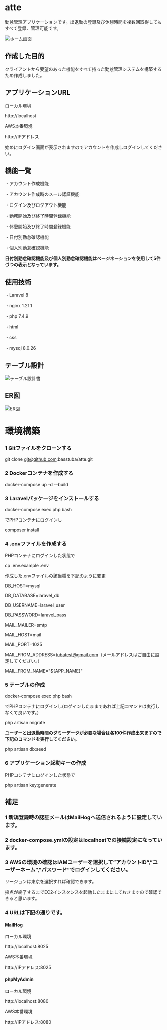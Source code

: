 # atte

勤怠管理アプリケーションです。出退勤の登録及び休憩時間を複数回取得してもすべて登録、管理可能です。

![ホーム画面](home.png)

## 作成した目的

クライアントから要望のあった機能をすべて持った勤怠管理システムを構築するため作成しました。

## アプリケーションURL

ローカル環境

http://localhost

AWS本番環境

http://IPアドレス

始めにログイン画面が表示されますのでアカウントを作成しログインしてください。

## 機能一覧

・アカウント作成機能

・アカウント作成時のメール認証機能

・ログイン及びログアウト機能

・勤務開始及び終了時間登録機能

・休憩開始及び終了時間登録機能

・日付別勤怠確認機能

・個人別勤怠確認機能

**日付別勤怠確認機能及び個人別勤怠確認機能はページネーションを使用して5件づつの表示となっています。**

## 使用技術

・Laravel 8

・nginx 1.21.1

・php 7.4.9

・html

・css

・mysql 8.0.26

## テーブル設計

![テーブル設計書](atte.table.png)

## ER図

![ER図](atte.drawio.png)

# 環境構築

### 1 Gitファイルをクローンする

git clone git@github.com:basstuba/atte.git

### 2 Dockerコンテナを作成する

docker-compose up -d --build

### 3 Laravelパッケージをインストールする

docker-compose exec php bash

でPHPコンテナにログインし

composer install

### 4 .envファイルを作成する

PHPコンテナにログインした状態で

cp .env.example .env

作成した.envファイルの該当欄を下記のように変更

DB_HOST=mysql

DB_DATABASE=laravel_db

DB_USERNAME=laravel_user

DB_PASSWORD=laravel_pass

MAIL_MAILER=smtp

MAIL_HOST=mail

MAIL_PORT=1025

MAIL_FROM_ADDRESS=tubatest@gmail.com（メールアドレスはご自由に設定してください。）

MAIL_FROM_NAME="${APP_NAME}"

### 5 テーブルの作成

docker-compose exec php bash

でPHPコンテナにログインし(ログインしたままであれば上記コマンドは実行しなくて良いです。)

php artisan migrate

**ユーザーと出退勤時間のダミーデータが必要な場合は各100件作成出来ますので下記のコマンドを実行してください。**

php artisan db:seed

### 6 アプリケーション起動キーの作成

PHPコンテナにログインした状態で

php artisan key:generate

## 補足

### 1 新規登録時の認証メールは**MailHog**へ送信されるように設定しています。

### 2 docker-compose.ymlの設定はlocalhostでの接続設定になっています。

### 3 AWSの環境の確認はIAMユーザーを選択して”アカウントID“,”ユーザーネーム”,”パスワード”でログインしてください。

リージョンは東京を選択すれば確認できます。

採点が終了するまでEC2インスタンスを起動したままにしておきますので確認できると思います。

### 4 URLは下記の通りです。

#### MailHog

ローカル環境

http://localhost:8025

AWS本番環境

http://IPアドレス:8025

#### phpMyAdmin

ローカル環境

http://localhost:8080

AWS本番環境

http://IPアドレス:8080